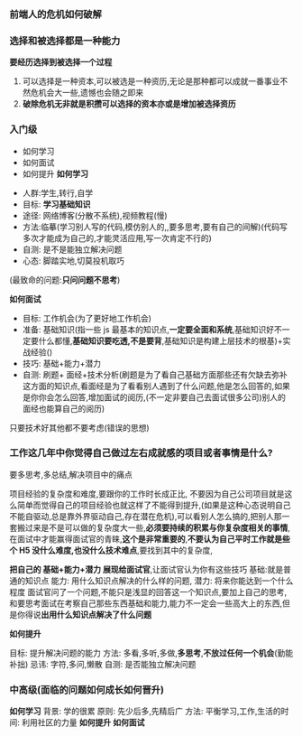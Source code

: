 ### 前端人的危机如何破解

### 选择和被选择都是一种能力

**要经历选择到被选择一个过程**

1. 可以选择是一种资本,可以被选是一种资历,无论是那种都可以成就一番事业不然危机会大一些,遗憾也会随之即来
2. **破除危机无非就是积攒可以选择的资本亦或是增加被选择资历**

### 入门级

- 如何学习
- 如何面试
- 如何提升
  **如何学习**

* 人群:学生,转行,自学
* 目标: **学习基础知识**
* 途径: 网络博客(分散不系统),视频教程(慢)
* 方法:临摹(学习别人写的代码,模仿别人的,,要多思考,要有自己的间解)(代码写多次才能成为自己的,才能灵活应用,写一次肯定不行的)
* 自测: 是不是能独立解决问题
* 心态: 脚踏实地,切莫投机取巧

(最致命的问题:**只问问题不思考**)

**如何面试**

- 目标: 工作机会(为了更好地工作机会)
- 准备: 基础知识(指一些 js 最基本的知识点,**一定要全面和系统**,基础知识好不一定要什么都懂,**基础知识要吃透,不是要背**,基础知识是构建上层技术的根基)+实战经验()
- 技巧: 基础+能力+潜力
- 自测: 刷题+ 面经+技术分析(刷题是为了看自己基础方面那些还有欠缺去弥补这方面的知识点,看面经是为了看看别人遇到了什么问题,他是怎么回答的,如果是你你会怎么回答,增加面试的阅历,(不一定非要自己去面试很多公司)别人的面经也能算自己的阅历)

只要技术好其他都不要考虑(错误的思想)

### 工作这几年中你觉得自己做过左右成就感的项目或者事情是什么?

要多思考,多总结,解决项目中的痛点

项目经验的复杂度和难度,要跟你的工作时长成正比,
不要因为自己公司项目就是这么简单而觉得自己的项目经验也就这样了不能得到提升,(如果是这种心态说明自己不能自驱动,总是靠外界驱动自己,存在潜在危机),可以看别人怎么搞的,把别人那一套搬过来是不是可以做的复杂度大一些,**必须要持续的积累与你复杂度相关的事情**,在面试中才能赢得面试官的青睐,**这个是非常重要的**,**不要认为自己平时工作就是些个 H5 没什么难度,也没什么技术难点**,要找到其中的复杂度,

**把自己的 基础+能力+潜力 展现给面试官**,让面试官认为你有这些技巧
基础:就是普通的知识点
能力: 用什么知识点解决的什么样的问题,
潜力: 将来你能达到一个什么程度
面试官问了一个问题,不能只是浅显的回答这一个知识点,要加上自己的思考,和要思考面试在考察自己那些东西基础和能力,能力不一定会一些高大上的东西,但是你得说**出用什么知识点解决了什么问题**

**如何提升**

目标: 提升解决问题的能力
方法: 多看,多听,多做,**多思考**,**不放过任何一个机会**(勤能补拙)
忌讳: 字符,多问,懒散
自测: 是否能独立解决问题

### 中高级(面临的问题如何成长如何晋升)

**如何学习**
背景: 学的很累
原则: 先少后多,先精后广
方法: 平衡学习,工作,生活的时间: 利用社区的力量
**如何提升**
**如何面试**
